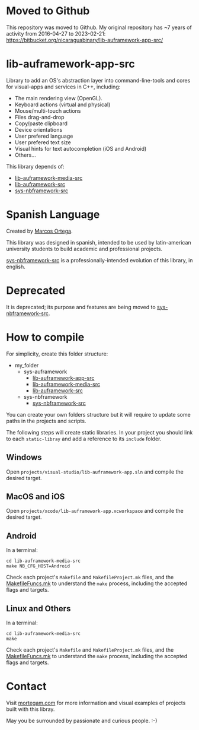 # Moved to Github

This repository was moved to Github. My original repository has ~7 years of activity from 2016-04-27 to 2023-02-21: https://bitbucket.org/nicaraguabinary/lib-auframework-app-src/

# lib-auframework-app-src

Library to add an OS's abstraction layer into command-line-tools and cores for visual-apps and services in C++, including:

- The main rendering view (OpenGL).
- Keyboard actions (virtual and physical)
- Mouse/multi-touch actions
- Files drag-and-drop
- Copy/paste clipboard
- Device orientations
- User prefered language
- User prefered text size
- Visual hints for text autocompletion (iOS and Android)
- Others...

This library depends of:

- [lib-auframework-media-src](https://github.com/marcosjom/lib-auframework-media-src)
- [lib-auframework-src](https://github.com/marcosjom/lib-auframework-src)
- [sys-nbframework-src](https://github.com/marcosjom/sys-nbframework-src)

# Spanish Language

Created by [Marcos Ortega](https://mortegam.com/).

This library was designed in spanish, intended to be used by latin-american university students to build academic and professional projects.

[sys-nbframework-src](https://github.com/marcosjom/sys-nbframework-src) is a professionally-intended evolution of this library, in english.

# Deprecated

It is deprecated; its purpose and features are being moved to [sys-nbframework-src](https://github.com/marcosjom/sys-nbframework-src).

# How to compile

For simplicity, create this folder structure:

- my_folder
   - sys-auframework<br/>
      - [lib-auframework-app-src](https://github.com/marcosjom/lib-auframework-app-src)<br/>
      - [lib-auframework-media-src](https://github.com/marcosjom/lib-auframework-media-src)<br/>
      - [lib-auframework-src](https://github.com/marcosjom/lib-auframework-src)<br/>
   - sys-nbframework<br/>
      - [sys-nbframework-src](https://github.com/marcosjom/sys-nbframework-src)<br/>

You can create your own folders structure but it will require to update some paths in the projects and scripts.

The following steps will create static libraries. In your project you should link to each `static-libray` and add a reference to its `include` folder.

## Windows

Open `projects/visual-studio/lib-auframework-app.sln` and compile the desired target.

## MacOS and iOS

Open `projects/xcode/lib-auframework-app.xcworkspace` and compile the desired target.

## Android

In a terminal:

```
cd lib-auframework-media-src
make NB_CFG_HOST=Android
```

Check each project's `Makefile` and `MakefileProject.mk` files, and the [MakefileFuncs.mk](https://github.com/marcosjom/sys-nbframework-src/blob/main/MakefileFuncs.mk) to understand the `make` process, including the accepted flags and targets. 

## Linux and Others

In a terminal:

```
cd lib-auframework-media-src
make
```

Check each project's `Makefile` and `MakefileProject.mk` files, and the [MakefileFuncs.mk](https://github.com/marcosjom/sys-nbframework-src/blob/main/MakefileFuncs.mk) to understand the `make` process, including the accepted flags and targets.

# Contact

Visit [mortegam.com](https://mortegam.com/) for more information and visual examples of projects built with this libray.

May you be surrounded by passionate and curious people. :-)

